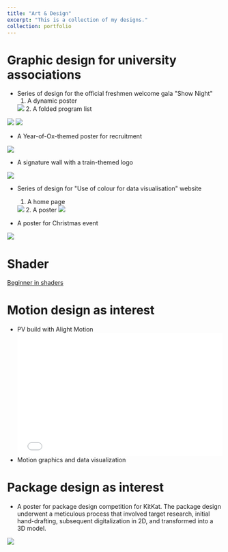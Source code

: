```yaml
---
title: "Art & Design"
excerpt: "This is a collection of my designs."
collection: portfolio
---
```



# Graphic design for university associations
- Series of design for the official freshmen welcome gala "Show Night"
   1. A dynamic poster
   <img src='/images/poster-shownight.gif'>
   2. A folded program list
<img src='/images/programmelist-shownightcover.jpg'>
<img src='/images/programmelist-shownight.jpg'>

- A Year-of-Ox-themed poster for recruitment
<img src='/images/poster-ox.jpg'>

- A signature wall with a train-themed logo
<img src='/images/signaturewall-train.jpg'>

- Series of design for "Use of colour for data visualisation" website
  1. A home page
   <img src='/images/homepage.jpg'>
  2. A poster
   <img src='/images/poster-useofcolour.png'>

- A poster for Christmas event
<img src='/images/poster-xmas.jpg'>

# Shader
[Beginner in shaders](https://www.shadertoy.com/user/DoubleCheeze)

# Motion design as interest
- PV build with Alight Motion
  <div style="position: relative; padding: 30% 45%;">
    <iframe style="position: absolute; width: 100%; height: 100%; left: 0; top: 0;" src="//player.bilibili.com/player.html?aid=990758292&bvid=BV1Ex4y1M7Tc&cid=977916400&page=1&autoplay=0" scrolling="no" border="0" frameborder="no" framespacing="0" allowfullscreen="true" sandbox="allow-top-navigation allow-same-origin allow-forms allow-scripts"></iframe>
  </div>
- Motion graphics and data visualization

# Package design as interest
- A poster for package design competition for KitKat. The package design underwent a meticulous process that involved target research, initial hand-drafting, subsequent digitalization in 2D, and transformed into a 3D model.
<img src='/images/poster-kitkat.jpg'>